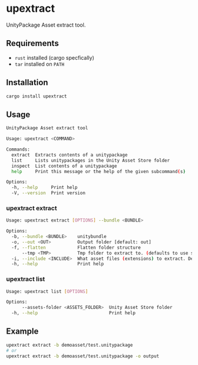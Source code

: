 # upextract

UnityPackage Asset extract tool.

## Requirements

* `rust` installed (cargo specfically)
* `tar` installed on `PATH`

## Installation

```sh
cargo install upextract
```

## Usage

```sh
UnityPackage Asset extract tool

Usage: upextract <COMMAND>

Commands:
  extract  Extracts contents of a unitypackage
  list     Lists unitypackages in the Unity Asset Store folder
  inspect  List contents of a unitypackage
  help     Print this message or the help of the given subcommand(s)

Options:
  -h, --help     Print help
  -V, --version  Print version
```

### upextract extract

```sh
Usage: upextract extract [OPTIONS] --bundle <BUNDLE>

Options:
  -b, --bundle <BUNDLE>    unitybundle
  -o, --out <OUT>          Output folder [default: out]
  -f, --flatten            Flatten folder structure
      --tmp <TMP>          Tmp folder to extract to. (defaults to use system tmp)
  -i, --include <INCLUDE>  What asset files (extensions) to extract. Defaults to all
  -h, --help               Print help
```

### upextract list

```sh
Usage: upextract list [OPTIONS]

Options:
      --assets-folder <ASSETS_FOLDER>  Unity Asset Store folder
  -h, --help                           Print help
```

## Example

```sh
upextract extract -b demoasset/test.unitypackage
# or
upextract extract -b demoasset/test.unitypackage -o output
```